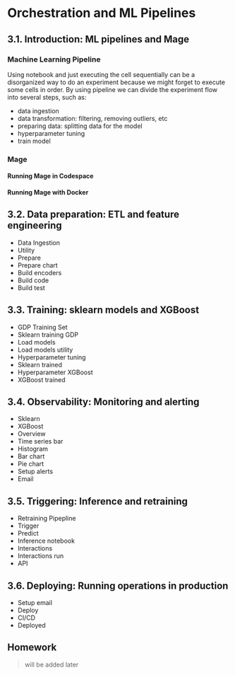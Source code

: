 # Orchestration and ML Pipelines
## 3.1. Introduction: ML pipelines and Mage
### Machine Learning Pipeline
Using notebook and just executing the cell sequentially can be a disorganized way to do an experiment because we might forget to execute some cells in order. By using pipeline we can divide the experiment flow into several steps, such as:
- data ingestion
- data transformation: filtering, removing outliers, etc
- preparing data: splitting data for the model
- hyperparameter tuning
- train model

### Mage
#### Running Mage in Codespace

#### Running Mage with Docker

## 3.2. Data preparation: ETL and feature engineering
- Data Ingestion
- Utility
- Prepare
- Prepare chart
- Build encoders
- Build code
- Build test

## 3.3. Training: sklearn models and XGBoost
- GDP Training Set
- Sklearn training GDP
- Load models
- Load models utility
- Hyperparameter tuning
- Sklearn trained
- Hyperparameter XGBoost
- XGBoost trained

## 3.4. Observability: Monitoring and alerting
- Sklearn
- XGBoost
- Overview
- Time series bar
- Histogram
- Bar chart
- Pie chart
- Setup alerts
- Email

## 3.5. Triggering: Inference and retraining
- Retraining Pipepline
- Trigger
- Predict
- Inference notebook
- Interactions
- Interactions run
- API

## 3.6. Deploying: Running operations in production
- Setup email
- Deploy
- CI/CD
- Deployed

## Homework
> will be added later


